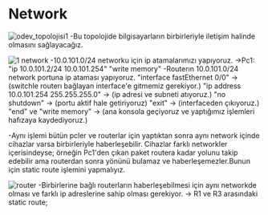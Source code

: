 # Network

![odev_topolojisi1](https://github.com/ggunayd/Network/assets/99563515/efdf29ba-2a4d-4293-b6b4-50c8ac4b049c)
-Bu topolojide bilgisayarların birbirleriyle iletişim halinde olmasını sağlayacağız.

![1 network](https://github.com/ggunayd/Network/assets/99563515/19471d9f-2ac6-433f-8f5f-97742f7e4628)
-10.0.101.0/24 networku için ip atamalarımızı yapıyoruz.
->Pc1:
  "ip 10.0.101.2/24 10.0.101.254"
  "write memory"
-Routerın 10.0.101.0/24 network portuna ip ataması yapıyoruz.
  "interface fastEthernet 0/0" -> (switchle routerı bağlayan interface'e gitmemiz gerekiyor.)
  "ip address 10.0.101.254 255.255.255.0" -> (ip adresi ve subneti atıyoruz.)
  "no shutdown" -> (portu aktif hale getiriyoruz)
  "exit" -> (interfaceden çıkıyoruz.)
  "end" ve "write memory" -> (ana konsola geçiyoruz ve yaptığımız işlemleri hafızaya kaydediyoruz.)

-Aynı işlemi bütün pcler ve routerlar için yaptıktan sonra aynı network içinde cihazlar varsa birbirleriyle haberleşebilir.
Cihazlar farklı networkler içerisindeyse; örneğin Pc1'den çıkan paket routera kadar yolunu takip edebilir ama routerdan sonra
yönünü bulamaz ve haberleşemezler.Bunun için static route işlemini yapmalıyız.

![router](https://github.com/ggunayd/Network/assets/99563515/12d6efe2-03ea-445b-905b-22471742dea3)
-Birbirlerine bağlı routerların haberleşebilmesi için aynı networkde olması ve farklı ip adreslerine sahip olması gerekiyor.
-> R1 ve R3 arasındaki static route;
